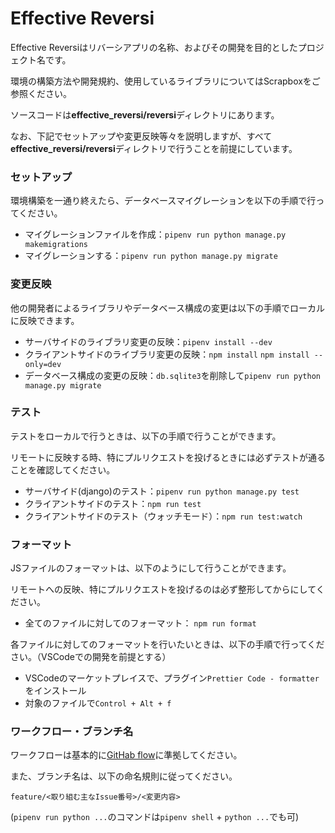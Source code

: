 Effective Reversi
===================

Effective Reversiはリバーシアプリの名称、およびその開発を目的としたプロジェクト名です。

環境の構築方法や開発規約、使用しているライブラリについてはScrapboxをご参照ください。

ソースコードは<b>effective_reversi/reversi</b>ディレクトリにあります。

なお、下記でセットアップや変更反映等々を説明しますが、すべて<b>effective_reversi/reversi</b>ディレクトリで行うことを前提にしています。

### セットアップ
環境構築を一通り終えたら、データベースマイグレーションを以下の手順で行ってください。

- マイグレーションファイルを作成：`pipenv run python manage.py makemigrations`
- マイグレーションする：`pipenv run python manage.py migrate`

### 変更反映
他の開発者によるライブラリやデータベース構成の変更は以下の手順でローカルに反映できます。

- サーバサイドのライブラリ変更の反映：`pipenv install --dev`
- クライアントサイドのライブラリ変更の反映：`npm install` `npm install --only=dev`
- データベース構成の変更の反映：`db.sqlite3`を削除して`pipenv run python manage.py migrate`

### テスト
テストをローカルで行うときは、以下の手順で行うことができます。

リモートに反映する時、特にプルリクエストを投げるときには必ずテストが通ることを確認してください。

- サーバサイド(django)のテスト：`pipenv run python manage.py test`
- クライアントサイドのテスト：`npm run test`
- クライアントサイドのテスト（ウォッチモード）：`npm run test:watch`

### フォーマット
JSファイルのフォーマットは、以下のようにして行うことができます。

リモートへの反映、特にプルリクエストを投げるのは必ず整形してからにしてください。

- 全てのファイルに対してのフォーマット： `npm run format`

各ファイルに対してのフォーマットを行いたいときは、以下の手順で行ってください。（VSCodeでの開発を前提とする）

- VSCodeのマーケットプレイスで、プラグイン`Prettier Code - formatter`をインストール
- 対象のファイルで`Control + Alt + f`

### ワークフロー・ブランチ名
ワークフローは基本的に[GitHab flow](https://guides.github.com/introduction/flow/index.html)に準拠してください。

また、ブランチ名は、以下の命名規則に従ってください。

`feature/<取り組む主なIssue番号>/<変更内容>`

(`pipenv run python ...`のコマンドは`pipenv shell` + `python ...`でも可)
